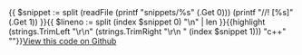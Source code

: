 <div class="code-snippet">{{ $snippet := split (readFile (printf "snippets/%s" (.Get 0))) (printf "//! [%s]" (.Get 1)) }}{{ $lineno := split (index $snippet 0) "\n" | len }}{{highlight (strings.TrimLeft "\r\n" (strings.TrimRight "\r\n " (index $snippet 1))) "c++" ""}}<a href="{{ $.Site.Params.snippetsURL }}{{ .Get 0 }}#L{{ add 1 $lineno }}" class="code-snippet-url" target="_blank">View this code on Github</a></div>
